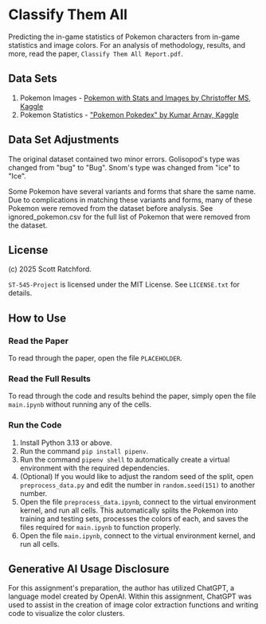 
# Classify Them All

Predicting the in-game statistics of Pokemon characters from in-game statistics and image colors. For an analysis of methodology, results, and more, read the paper, `Classify Them All Report.pdf`.

## Data Sets

1. Pokemon Images - [Pokemon with Stats and Images by Christoffer MS, Kaggle](https://www.kaggle.com/datasets/christofferms/pokemon-with-stats-and-image)
2. Pokemon Statistics - ["Pokemon Pokedex" by Kumar Arnav, Kaggle](https://www.kaggle.com/datasets/arnavvvvv/pokemon-pokedex)

## Data Set Adjustments

The original dataset contained two minor errors. Golisopod's type was changed from "bug" to "Bug". Snom's type was changed from "ice" to "Ice".

Some Pokemon have several variants and forms that share the same name. Due to complications in matching these variants and forms, many of these Pokemon were removed from the dataset before analysis. See ignored_pokemon.csv for the full list of Pokemon that were removed from the dataset.

## License

(c) 2025 Scott Ratchford.

`ST-545-Project` is licensed under the MIT License. See `LICENSE.txt` for details.

## How to Use

### Read the Paper

To read through the paper, open the file `PLACEHOLDER`.

### Read the Full Results

To read through the code and results behind the paper, simply open the file `main.ipynb` without running any of the cells.

### Run the Code

1. Install Python 3.13 or above.
2. Run the command `pip install pipenv`.
3. Run the command `pipenv shell` to automatically create a virtual environment with the required dependencies.
4. (Optional) If you would like to adjust the random seed of the split, open `preprocess_data.py` and edit the number in `random.seed(151)` to another number.
5. Open the file `preprocess_data.ipynb`, connect to the virtual environment kernel, and run all cells. This automatically splits the Pokemon into training and testing sets, processes the colors of each, and saves the files required for `main.ipynb` to function properly.
6. Open the file `main.ipynb`, connect to the virtual environment kernel, and run all cells.

## Generative AI Usage Disclosure

For this assignment's preparation, the author has utilized ChatGPT, a language model created by OpenAI. Within this assignment, ChatGPT was used to assist in the creation of image color extraction functions and writing code to visualize the color clusters.
